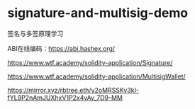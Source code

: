 # signature-and-multisig-demo
签名与多签原理学习



ABI在线编码：https://abi.hashex.org/


https://www.wtf.academy/solidity-application/Signature/

https://www.wtf.academy/solidity-application/MultisigWallet/

https://mirror.xyz/rbtree.eth/y2oMRSSKy3kI-fYL9P2nAmJUXhxV1P2x4vAy_7D9-MM